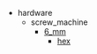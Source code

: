 * hardware
  * screw_machine
    * [6_mm](hardware/screw_machine/6_mm)
      * [hex](hardware/screw_machine/6_mm/hex)
